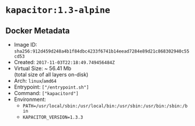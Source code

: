 # `kapacitor:1.3-alpine`

## Docker Metadata

- Image ID: `sha256:912d459d248a4b1f84dbc4233f6741b14eead7284e89d21c868302940c55cd53`
- Created: `2017-11-03T22:18:49.749456484Z`
- Virtual Size: ~ 56.41 Mb  
  (total size of all layers on-disk)
- Arch: `linux`/`amd64`
- Entrypoint: `["/entrypoint.sh"]`
- Command: `["kapacitord"]`
- Environment:
  - `PATH=/usr/local/sbin:/usr/local/bin:/usr/sbin:/usr/bin:/sbin:/bin`
  - `KAPACITOR_VERSION=1.3.3`
